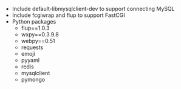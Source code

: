 
- Include default-libmysqlclient-dev to support connecting MySQL
- Include fcgiwrap and flup to support FastCGI
- Python packages
	- flup==1.0.3
	- wxpy==0.3.9.8
	- webpy==0.51
	- requests
	- emoji
	- pyyaml
	- redis
	- mysqlclient
	- pymongo
